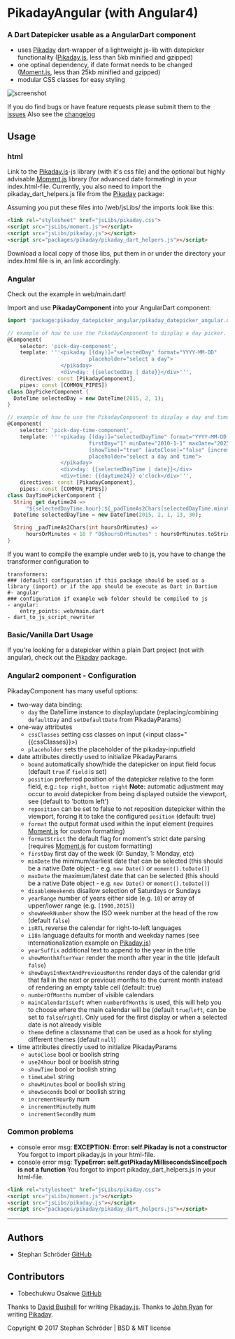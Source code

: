 PikadayAngular (with Angular4)
====================================

### A Dart Datepicker usable as a AngularDart component

* uses [Pikaday] dart-wrapper of a lightweight js-lib with datepicker functionality ([Pikaday.js], less than 5kb minified and gzipped)
* one optinal dependency, if date format needs to be changed ([Moment.js], less than 25kb minified and gzipped)
* modular CSS classes for easy styling

![screenshot]

If you do find bugs or have feature requests please submit them to the [issues]
Also see the [changelog](CHANGELOG.md)


## Usage

### html

Link to the [Pikaday.js]-js library (with it's css file) and
the optional but highly advisable [Moment.js] library (for advanced date formating) in your index.html-file.
Currently, you also need to import the pikaday_dart_helpers.js file from the [Pikaday] package:

Assuming you put these files into /web/jsLibs/ the imports look like this:
```html
<link rel="stylesheet" href="jsLibs/pikaday.css">
<script src="jsLibs/moment.js"></script>
<script src="jsLibs/pikaday.js"></script>
<script src="packages/pikaday/pikaday_dart_helpers.js"></script>
```

Download a local copy of those libs, put them in or under the directory your index.html file is in,
an link accordingly.

### Angular

Check out the example in web/main.dart!

Import and use **PikadayComponent** into your AngularDart component:

```dart
import 'package:pikaday_datepicker_angular/pikaday_datepicker_angular.dart';

// example of how to use the PikadayComponent to display a day picker.
@Component(
    selector: 'pick-day-component',
    template: '''<pikaday [(day)]="selectedDay" format="YYYY-MM-DD"
                          placeholder="select a day">
                 </pikaday>
                 <div>day: {{selectedDay | date}}</div>''',
    directives: const [PikadayComponent],
    pipes: const [COMMON_PIPES])
class DayPickerComponent {
  DateTime selectedDay = new DateTime(2015, 2, 1);
}

// example of how to use the PikadayComponent to display a day and time picker.
@Component(
    selector: 'pick-day-time-component',
    template: '''<pikaday [(day)]="selectedDayTime" format="YYYY-MM-DD h:mm A"
                          firstDay="1" minDate="2010-1-1" maxDate="2025-12-31"
                          [showTime]="true" [autoClose]="false" [incrementMinuteBy]="5"
                          placeholder="select a day and time">
                 </pikaday>
                 <div>day: {{selectedDayTime | date}}</div>
                 <div>time: {{daytime24}} o'clock</div>''',
    directives: const [PikadayComponent],
    pipes: const [COMMON_PIPES])
class DayTimePickerComponent {
  String get daytime24 =>
      "${selectedDayTime.hour}:${_padTimeAs2Chars(selectedDayTime.minute)}";
  DateTime selectedDayTime = new DateTime(2015, 2, 1, 13, 30);

  String _padTimeAs2Chars(int hoursOrMinutes) =>
      hoursOrMinutes < 10 ? "0$hoursOrMinutes" : hoursOrMinutes.toString();
}
```

If you want to compile the example under web to js, you have to change the transformer configuration to
```
transformers:
### (default) configuration if this package should be used as a library (import) or if the app should be execute as Dart in Dartium
#- angular
### configuration if example web folder should be compiled to js
- angular:
    entry_points: web/main.dart
- dart_to_js_script_rewriter
```

### Basic/Vanilla Dart Usage

If you're looking for a datepicker within a plain Dart project (not with angular),
check out the [Pikaday] package.

### Angular2 component - Configuration

PikadayComponent has many useful options:
- two-way data binding:
  - `day` the DateTime instance to display/update (replacing/combining `defaultDay` and `setDefaultDate` from PikadayParams)
- one-way attributes
  - `cssClasses` setting css classes on input (<input class="{{cssClasses}}>)
  - `placeholder` sets the placeholder of the pikaday-inputfield
- date attributes directly used to initialize PikadayParams
  - `bound` automatically show/hide the datepicker on input field focus (default `true` if `field` is set)
  - `position` preferred position of the datepicker relative to the form field, e.g.: `top right`, `bottom right` **Note:** automatic adjustment may occur to avoid datepicker from being displayed outside the viewport, see (default to 'bottom left')
  - `reposition` can be set to false to not reposition datepicker within the viewport, forcing it to take the configured `position` (default: true)
  - `format` the output format used within the input element (requires [Moment.js] for custom formatting)
  - `formatStrict` the default flag for moment's strict date parsing (requires [Moment.js] for custom formatting)
  - `firstDay` first day of the week (0: Sunday, 1: Monday, etc)
  - `minDate` the minimum/earliest date that can be selected (this should be a native Date object - e.g. `new Date()` or `moment().toDate()`)
  - `maxDate` the maximum/latest date that can be selected (this should be a native Date object - e.g. `new Date()` or `moment().toDate()`)
  - `disableWeekends` disallow selection of Saturdays or Sundays
  - `yearRange` number of years either side (e.g. `10`) or array of upper/lower range (e.g. `[1900,2015]`)
  - `showWeekNumber` show the ISO week number at the head of the row (default `false`)
  - `isRTL` reverse the calendar for right-to-left languages
  - `i18n` language defaults for month and weekday names (see internationalization example on [Pikaday.js])
  - `yearSuffix` additional text to append to the year in the title
  - `showMonthAfterYear` render the month after year in the title (default `false`)
  - `showDaysInNextAndPreviousMonths` render days of the calendar grid that fall in the next or previous months to the current month instead of rendering an empty table cell (default: true)
  - `numberOfMonths` number of visible calendars
  - `mainCalendarIsLeft` when `numberOfMonths` is used, this will help you to choose where the main calendar will be (default `true`/`left`, can be set to `false`/`right`). Only used for the first display or when a selected date is not already visible
  - `theme` define a classname that can be used as a hook for styling different themes (default `null`)
- time attributes directly used to initialize PikadayParams
  - `autoClose` bool or boolish string
  - `use24hour` bool or boolish string
  - `showTime` bool or boolish string
  - `timeLabel` string
  - `showMinutes` bool or boolish string
  - `showSeconds` bool or boolish string
  - `incrementHourBy` num
  - `incrementMinuteBy` num
  - `incrementSecondBy` num

### Common problems

- console error msg: **EXCEPTION: Error: self.Pikaday is not a constructor**
You forgot to import pikaday.js in your html-file.
- console error msg: **TypeError: self.getPikadayMillisecondsSinceEpoch is not a function**
You forgot to import pikaday_dart_helpers.js in your html-file.

```html
<link rel="stylesheet" href="jsLibs/pikaday.css">
<script src="jsLibs/moment.js"></script>
<script src="jsLibs/pikaday.js"></script>
<script src="packages/pikaday/pikaday_dart_helpers.js"></script>
```
* * *

## Authors

* Stephan Schröder [GitHub](https://github.com/simon-void)

## Contributors

* Tobechukwu Osakwe [GitHub](https://github.com/thosakwe)

Thanks to [David Bushell](https://github.com/dbushell) for writing [Pikaday.js].
Thanks to [John Ryan](https://github.com/johnpryan) for writing [Pikaday].

Copyright © 2017 Stephan Schröder | BSD & MIT license

  [Pikaday]:      https://pub.dartlang.org/packages/pikaday
  [Pikaday.js]:   https://github.com/dbushell/Pikaday                              "Pikaday"
  [Moment.js]:    http://momentjs.com/                                             "moment.js"
  [screenshot]:   https://raw.github.com/dbushell/Pikaday/gh-pages/screenshot.png  "Screenshot"
  [issues]:       https://github.com/simon-void/pikaday_component_angular2/issues           "Issues"
  